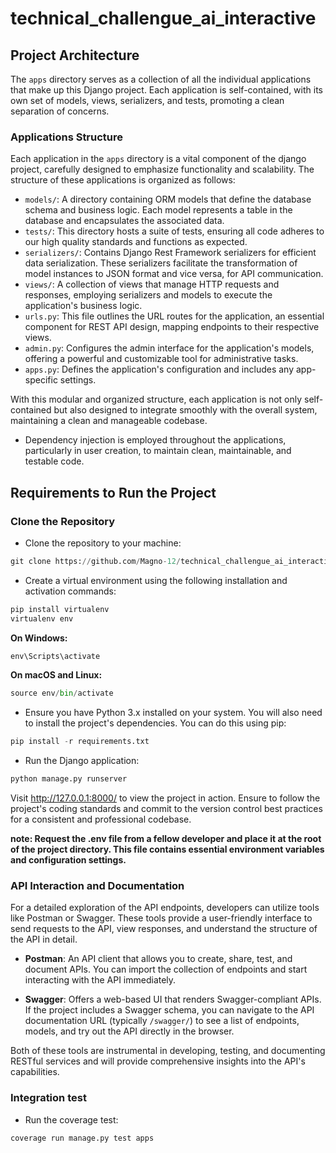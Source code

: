# technical_challengue_ai_interactive

## Project Architecture

The `apps` directory serves as a collection of all the individual applications that make up this Django project. Each application is self-contained, with its own set of models, views, serializers, and tests, promoting a clean separation of concerns.

### Applications Structure

Each application in the `apps` directory is a vital component of the django project, carefully designed to emphasize functionality and scalability. The structure of these applications is organized as follows:

- `models/`: A directory containing ORM models that define the database schema and business logic. Each model represents a table in the database and encapsulates the associated data.
- `tests/`: This directory hosts a suite of tests, ensuring all code adheres to our high quality standards and functions as expected.
- `serializers/`: Contains Django Rest Framework serializers for efficient data serialization. These serializers facilitate the transformation of model instances to JSON format and vice versa, for API communication.
- `views/`: A collection of views that manage HTTP requests and responses, employing serializers and models to execute the application's business logic.
- `urls.py`: This file outlines the URL routes for the application, an essential component for REST API design, mapping endpoints to their respective views.
- `admin.py`: Configures the admin interface for the application's models, offering a powerful and customizable tool for administrative tasks.
- `apps.py`: Defines the application's configuration and includes any app-specific settings.

With this modular and organized structure, each application is not only self-contained but also designed to integrate smoothly with the overall system, maintaining a clean and manageable codebase.


- Dependency injection is employed throughout the applications, particularly in user creation, to maintain clean, maintainable, and testable code.

## Requirements to Run the Project

### Clone the Repository

- Clone the repository to your machine:

```python
git clone https://github.com/Magno-12/technical_challengue_ai_interactive
```

- Create a virtual environment using the following installation and activation commands:

```python
pip install virtualenv
virtualenv env
```

**On Windows:**
```python
env\Scripts\activate
```

**On macOS and Linux:**
```python
source env/bin/activate
```

- Ensure you have Python 3.x installed on your system. You will also need to install the project's dependencies. You can do this using pip:

```python
pip install -r requirements.txt
```

- Run the Django application:

```python
python manage.py runserver
```
Visit http://127.0.0.1:8000/ to view the project in action. Ensure to follow the project's coding standards and commit to the version control best practices for a consistent and professional codebase.

**note: Request the .env file from a fellow developer and place it at the root of the project directory. This file contains essential environment variables and configuration settings.**

### API Interaction and Documentation

For a detailed exploration of the API endpoints, developers can utilize tools like Postman or Swagger. These tools provide a user-friendly interface to send requests to the API, view responses, and understand the structure of the API in detail.

- **Postman**: An API client that allows you to create, share, test, and document APIs. You can import the collection of endpoints and start interacting with the API immediately.

- **Swagger**: Offers a web-based UI that renders Swagger-compliant APIs. If the project includes a Swagger schema, you can navigate to the API documentation URL (typically `/swagger/`) to see a list of endpoints, models, and try out the API directly in the browser.

Both of these tools are instrumental in developing, testing, and documenting RESTful services and will provide comprehensive insights into the API's capabilities.

### Integration test

- Run the coverage test:

```coverage
coverage run manage.py test apps
```